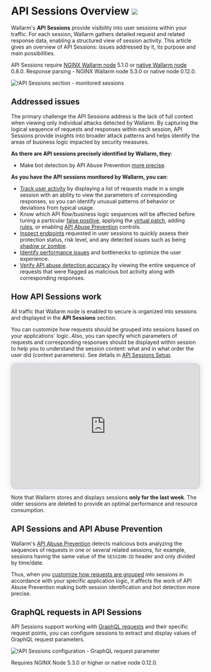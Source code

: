 # API Sessions Overview <a href="../../about-wallarm/subscription-plans/#core-subscription-plans"><img src="../../images/api-security-tag.svg" style="border: none;"></a>

Wallarm's **API Sessions** provide visibility into user sessions within your traffic. For each session, Wallarm gathers detailed request and related response data, enabling a structured view of session activity. This article gives an overview of API Sessions: issues addressed by it, its purpose and main possibilities.

API Sessions require [NGINX Wallarm node](../installation/nginx-native-node-internals.md#nginx-node) 5.1.0 or [native Wallarm node](../installation/nginx-native-node-internals.md#native-node) 0.8.0. Response parsing - NGINX Wallarm node 5.3.0 or native node 0.12.0.

![!API Sessions section - monitored sessions](../images/api-sessions/api-sessions.png)

## Addressed issues

The primary challenge the API Sessions address is the lack of full context when viewing only individual attacks detected by Wallarm. By capturing the logical sequence of requests and responses within each session, API Sessions provide insights into broader attack patterns and helps identify the areas of business logic impacted by security measures.

**As there are API sessions precisely identified by Wallarm, they**:

* Make bot detection by API Abuse Prevention [more precise](#api-sessions-and-api-abuse-prevention).

**As you have the API sessions monitored by Wallarm, you can**:

* [Track user activity](exploring.md#full-context-of-threat-actor-activities) by displaying a list of requests made in a single session with an ability to view the parameters of corresponding responses, so you can identify unusual patterns of behavior or deviations from typical usage.
* Know which API flow/business logic sequences will be affected before tuning a particular [false positive](../about-wallarm/protecting-against-attacks.md#false-positives), applying the [virtual patch](../user-guides/rules/vpatch-rule.md), adding [rules](../user-guides/rules/rules.md), or enabling [API Abuse Prevention](../api-abuse-prevention/overview.md) controls.
* [Inspect endpoints](exploring.md) requested in user sessions to quickly assess their protection status, risk level, and any detected issues such as being [shadow or zombie](../api-discovery/rogue-api.md).
* [Identify performance issues](exploring.md#identifying-performance-issues) and bottlenecks to optimize the user experience.
* [Verify API abuse detection accuracy](exploring.md#verifying-api-abuse-detection-accuracy) by viewing the entire sequence of requests that were flagged as malicious bot activity along with corresponding responses.

## How API Sessions work

All traffic that Wallarm node is enabled to secure is organized into sessions and displayed in the **API Sessions** section.

You can customize how requests should be grouped into sessions based on your applications' logic. Also, you can specify which parameters of requests and corresponding responses should be displayed within session to help you to understand the session content: what and in what order the user did (context parameters). See details in [API Sessions Setup](setup.md).

<div>
  <script async src="https://js.storylane.io/js/v2/storylane.js"></script>
  <div class="sl-embed" style="position:relative;padding-bottom:calc(61.36% + 25px);width:100%;height:0;transform:scale(1)">
    <iframe loading="lazy" class="sl-demo" src="https://wallarm.storylane.io/demo/4awxsghrjc8u?embed=inline" name="sl-embed" allow="fullscreen" allowfullscreen style="position:absolute;top:0;left:0;width:100%!important;height:100%!important;border:1px solid rgba(63,95,172,0.35);box-shadow: 0px 0px 18px rgba(26, 19, 72, 0.15);border-radius:10px;box-sizing:border-box;"></iframe>
  </div>
</div>

Note that Wallarm stores and displays sessions **only for the last week**. The older sessions are deleted to provide an optimal performance and resource consumption.

## API Sessions and API Abuse Prevention

Wallarm's [API Abuse Prevention](../api-abuse-prevention/overview.md) detects malicious bots analyzing the sequences of requests in one or several related sessions, for example, sessions having the same value of the `SESSION-ID` header and only divided by time/date.

Thus, when you [customize how requests are grouped](setup.md#session-grouping) into sessions in accordance with your specific application logic, it affects the work of API Abuse Prevention making both session identification and bot detection more precise.

## GraphQL requests in API Sessions

API Sessions support working with [GraphQL requests](../user-guides/rules/request-processing.md#gql) and their specific request points, you can configure sessions to extract and display values of GraphQL request parameters.

![!API Sessions configuration - GraphQL request parameter](../images/api-sessions/api-sessions-graphql.png)

Requires NGINX Node 5.3.0 or higher or native node 0.12.0.

